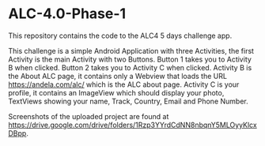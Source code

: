 # ALC-4.0-Phase-1

This repository contains the code to the ALC4 5 days challenge app.

This challenge is a simple Android Application with three Activities, the first Activity is the main Activity with two Buttons.
Button 1 takes you to Activity B when clicked.
Button 2 takes you to Activity C when clicked.
Activity B is the About ALC page, it contains only a Webview that loads the URL https://andela.com/alc/ which is the ALC about page.
Activity C is your profile, it contains an ImageView which should display your photo,
TextViews showing your name, Track, Country, Email and Phone Number.

Screenshots of the uploaded project are found at https://drive.google.com/drive/folders/1Rzp3YYrdCdNN8nbqnY5MLOyyKlcxDBpp.
